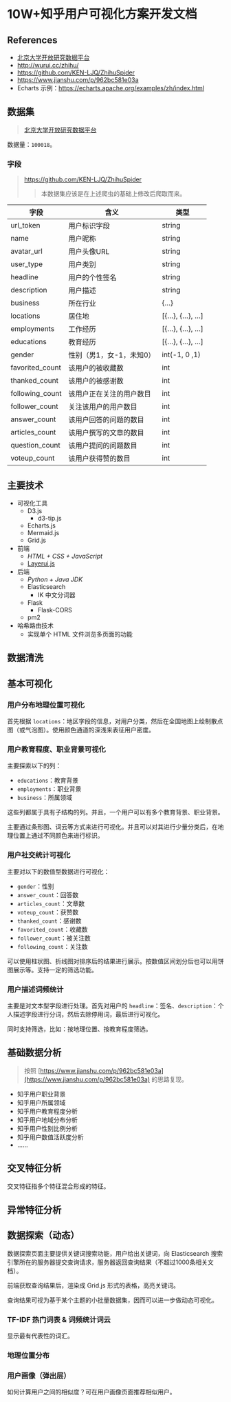 # 10W+知乎用户可视化方案开发文档

## References

- [北京大学开放研究数据平台](https://opendata.pku.edu.cn/dataverse/pku)
- http://wurui.cc/zhihu/
- https://github.com/KEN-LJQ/ZhihuSpider
- https://www.jianshu.com/p/962bc581e03a
- Echarts 示例：https://echarts.apache.org/examples/zh/index.html

## 数据集

> [北京大学开放研究数据平台](https://opendata.pku.edu.cn/dataverse/pku)

数据量：`100018`。

### 字段

> https://github.com/KEN-LJQ/ZhihuSpider
>
> > 本数据集应该是在上述爬虫的基础上修改后爬取而来。

| 字段           | 含义                             | 类型 |
| -------------- | -------------------------------- | -------------- |
| url_token          | 用户标识字段                     | string |
| name       | 用户昵称                         | string |
| avatar_url     | 用户头像URL                      | string |
| user_type          | 用户类别                     | string |
| headline       | 用户的个性签名                 | string |
| description    | 用户描述                         | string |
| business       | 所在行业                         | {…} |
| locations      | 居住地                           | [{…}, {…}, …] |
| employments    | 工作经历                         | [{…}, {…}, …] |
| educations     | 教育经历                         | [{…}, {…}, …] |
| gender         | 性别（男1，女-1，未知0）              | int(-1, 0 ,1) |
| favorited_count | 该用户的被收藏数         | int |
| thanked_count | 该用户的被感谢数         | int |
| following_count | 该用户正在关注的用户数目         | int |
| follower_count  | 关注该用户的用户数目             | int |
| answer_count    | 该用户回答的问题的数目           | int |
| articles_count    | 该用户撰写的文章的数目           | int |
| question_count  | 该用户提问的问题数目             | int |
| voteup_count    | 该用户获得赞的数目               | int |

## 主要技术

- 可视化工具
  - D3.js
    - d3-tip.js
  - Echarts.js
  - Mermaid.js
  - Grid.js
- 前端
  - *HTML + CSS + JavaScript*
  - [Layerui.js](https://layui.itze.cn/)
- 后端
  - *Python + Java JDK*
  - Elasticsearch
    - IK 中文分词器
  - Flask
    - Flask-CORS
  - pm2
- 哈希路由技术
  - 实现单个 HTML 文件浏览多页面的功能

## 数据清洗



## 基本可视化

### 用户分布地理位置可视化

首先根据 `locations`：地区字段的信息，对用户分类，然后在全国地图上绘制散点图（或气泡图）。使用颜色通道的深浅来表征用户密度。

### 用户教育程度、职业背景可视化

主要探索以下的列：

- `educations`：教育背景
- `employments`：职业背景
- `business`：所属领域

这些列都属于具有子结构的列。并且，一个用户可以有多个教育背景、职业背景。

主要通过条形图、词云等方式来进行可视化。并且可以对其进行少量分类后，在地理位置上通过不同颜色来进行标识。

### 用户社交统计可视化

主要对以下的数值型数据进行可视化：

- `gender`：性别
- `answer_count`：回答数
- `articles_count`：文章数
- `voteup_count`：获赞数
- `thanked_count`：感谢数
- `favorited_count`：收藏数
- `follower_count`：被关注数
- `following_count`：关注数

可以使用柱状图、折线图对排序后的结果进行展示。按数值区间划分后也可以用饼图展示等。支持一定的筛选功能。

### 用户描述词频统计

主要是对文本型字段进行处理。首先对用户的 `headline`：签名、`description`：个人描述字段进行分词，然后去除停用词，最后进行可视化。

同时支持筛选，比如：按地理位置、按教育程度筛选。

## 基础数据分析

> 按照 [https://www.jianshu.com/p/962bc581e03a](https://www.jianshu.com/p/962bc581e03a) 的思路复现。

- 知乎用户职业背景
- 知乎用户所属领域
- 知乎用户教育程度分析
- 知乎用户地域分布分析
- 知乎用户性别比例分析
- 知乎用户数值活跃度分析
- ……

## 交叉特征分析

交叉特征指多个特征混合形成的特征。

## 异常特征分析



## 数据探索（动态）

数据探索页面主要提供关键词搜索功能，用户给出关键词，向 Elasticsearch 搜索引擎所在的服务器提交查询请求，服务器返回查询结果（不超过1000条相关文档）。

前端获取查询结果后，渲染成 Grid.js 形式的表格，高亮关键词。

查询结果可视为基于某个主题的小批量数据集，因而可以进一步做动态可视化。

### TF-IDF 热门词表 & 词频统计词云

显示最有代表性的词汇。

### 地理位置分布



### 用户画像（弹出层）

如何计算用户之间的相似度？可在用户画像页面推荐相似用户。




